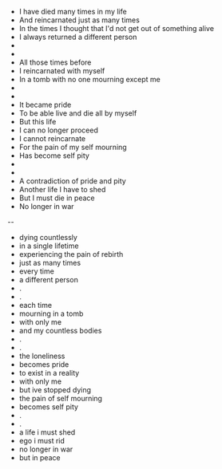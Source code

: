 - I have died many times in my life
- And reincarnated just as many times
- In the times I thought that I'd not get out of something alive
- I always returned a different person
-
-
- All those times before
- I reincarnated with myself
- In a tomb with no one mourning except me
-
-
- It became pride
- To be able live and die all by myself
- But this life
- I can no longer proceed
- I cannot reincarnate
- For the pain of my self mourning
- Has become self pity
- 
- 
- A contradiction of pride and pity
- Another life I have to shed
- But I must die in peace
- No longer in war

--

- dying countlessly
- in a single lifetime
- experiencing the pain of rebirth
- just as many times
- every time
- a different person
- .
- .
- each time
- mourning in a tomb
- with only me
- and my countless bodies
- .
- .
- the loneliness
- becomes pride
- to exist in a reality
- with only me
- but ive stopped dying
- the pain of self mourning
- becomes self pity
- .
- .
- a life i must shed
- ego i must rid
- no longer in war
- but in peace